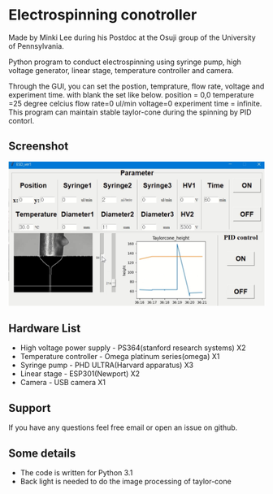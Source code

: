 # Electrospinning conotroller
Made by Minki Lee during his Postdoc at the Osuji group of the University of Pennsylvania.

Python program to conduct electrospinning using syringe pump, high voltage generator, linear stage, temperature controller and camera.  

Through the GUI, you can set the postion, temprature, flow rate, voltage and experiment time.
with blank the set like below.
position = 0,0
temperature =25 degree celcius
flow rate=0 ul/min
voltage=0
experiment time = infinite.
This program can maintain stable taylor-cone during the spinning by PID contorl.

## Screenshot
![](gui.jpg)

## Hardware List
* High voltage power supply - PS364(stanford research systems) X2
* Temperature controller - Omega platinum series(omega) X1
* Syringe pump - PHD ULTRA(Harvard apparatus) X3
* Linear stage - ESP301(Newport) X2
* Camera - USB camera X1

## Support
If you have any questions feel free email or open an issue on github.


## Some details
* The code is written for Python 3.1
* Back light is needed to do the image processing of taylor-cone

